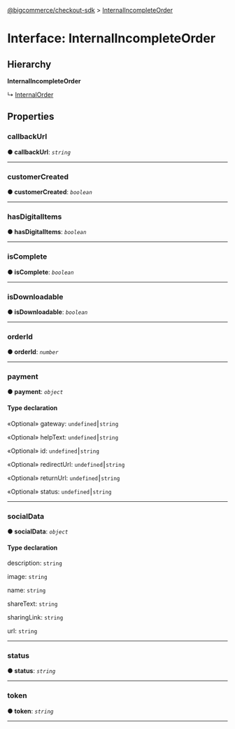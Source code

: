 [@bigcommerce/checkout-sdk](../README.md) > [InternalIncompleteOrder](../interfaces/internalincompleteorder.md)



# Interface: InternalIncompleteOrder

## Hierarchy

**InternalIncompleteOrder**

↳  [InternalOrder](internalorder.md)









## Properties
<a id="callbackurl"></a>

###  callbackUrl

**●  callbackUrl**:  *`string`* 






___

<a id="customercreated"></a>

###  customerCreated

**●  customerCreated**:  *`boolean`* 






___

<a id="hasdigitalitems"></a>

###  hasDigitalItems

**●  hasDigitalItems**:  *`boolean`* 






___

<a id="iscomplete"></a>

###  isComplete

**●  isComplete**:  *`boolean`* 






___

<a id="isdownloadable"></a>

###  isDownloadable

**●  isDownloadable**:  *`boolean`* 






___

<a id="orderid"></a>

###  orderId

**●  orderId**:  *`number`* 






___

<a id="payment"></a>

###  payment

**●  payment**:  *`object`* 



#### Type declaration




«Optional»  gateway: `undefined`⎮`string`






«Optional»  helpText: `undefined`⎮`string`






«Optional»  id: `undefined`⎮`string`






«Optional»  redirectUrl: `undefined`⎮`string`






«Optional»  returnUrl: `undefined`⎮`string`






«Optional»  status: `undefined`⎮`string`







___

<a id="socialdata"></a>

###  socialData

**●  socialData**:  *`object`* 



#### Type declaration


[key: `string`]: `object`







 description: `string`






 image: `string`






 name: `string`






 shareText: `string`






 sharingLink: `string`






 url: `string`








___

<a id="status-1"></a>

###  status

**●  status**:  *`string`* 






___

<a id="token"></a>

###  token

**●  token**:  *`string`* 






___


